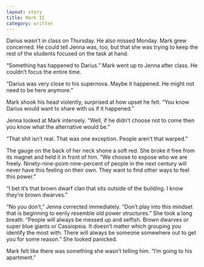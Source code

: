 ```yaml
---
layout: story
title: Mark II
category: written
---
```


Darius wasn’t in class on Thursday. He also missed Monday. Mark grew concerned. He could tell Jenna was, too, but that she was trying to keep the rest of the students focused on the task at hand.

“Something has happened to Darius.” Mark went up to Jenna after class. He couldn’t focus the entire time.

“Darius was very close to his supernova. Maybe it happened. He might not need to be here anymore.”

Mark shook his head violently, surprised at how upset he felt. “You know Darius would want to share with us if it happened.”

Jenna looked at Mark intensely. “Well, if he didn’t choose not to come then you know what the alternative would be.”

“That shit isn’t real. That was one exception. People aren’t that warped.”

The gauge on the back of her neck shone a soft red. She broke it free from its magnet and held it in front of him. “We choose to expose who we are freely. Ninety-nine-point-nine-percent of people in the next century will never have this feeling on their own. They want to find other ways to feel this power.”

“I bet it’s that brown dwarf clan that sits outside of the building. I know they’re brown dwarves.”

“No you don’t,” Jenna corrected immediately. “Don’t play into this mindset that is beginning to eerily resemble old power structures.” She took a long breath. “People will always be messed up and selfish. Brown dwarves or super blue giants or Cassiopeia. It doesn’t matter which grouping you identify the most with. There will always be someone somewhere out to get you for some reason.” She looked panicked.

Mark felt like there was something she wasn’t telling him. “I’m going to his apartment.”